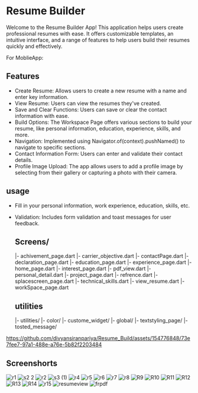 # Resume Builder

   Welcome to the Resume Builder App! This application helps users create professional resumes with ease. It offers customizable templates, an intuitive interface, and a range of features to help users build their resumes quickly and effectively.

   For MoblieApp:

## Features
* Create Resume: Allows users to create a new resume with a name and enter key information.
* View Resume: Users can view the resumes they've created.
* Save and Clear Functions: Users can save or clear the contact information with ease.
* Build Options: The Workspace Page offers various sections to build your resume, like personal information, education, experience, skills, and more.
* Navigation: Implemented using Navigator.of(context).pushNamed() to navigate to specific sections.
* Contact Information Form: Users can enter and validate their contact details.
* Profile Image Upload: The app allows users to add a profile image by selecting from their gallery or capturing a photo with their camera.
  

## usage
* Fill in your personal information, work experience, education, skills, etc.
* Validation: Includes form validation and toast messages for user feedback.

  ## Screens/
  |- achivement_page.dart
  |- carrier_objective.dart
  |- contactPage.dart
  |- declaration_page.dart
  |- education_page.dart
  |- experience_page.dart
  |- home_page.dart
  |- interest_page.dart
  |- pdf_view.dart
  |- personal_detail.dart
  |- project_page.dart
  |- refrence.dart
  |- splacescreen_page.dart
  |- technical_skills.dart
  |- view_resume.dart
  |- workSpace_page.dart

  ## utilities

  |- utilities/
        |- color/
    |- custome_widget/
    |- global/
    |- textstyling_page/
    |- tosted_message/

  

https://github.com/divyansiranpariya/Resume_Build/assets/154776848/73e7fee7-97a1-488e-a76e-5b82f2203484



## Screenshorts


![r1](https://github.com/divyansiranpariya/Resume_Build/assets/154776848/52531ef6-1560-4ecb-8c2d-8e62721fa58d)
![s2 2](https://github.com/divyansiranpariya/Resume_Build/assets/154776848/b3778837-37ae-440d-9441-c9693b7c95b9)
![r2](https://github.com/divyansiranpariya/Resume_Build/assets/154776848/428b36bb-95d2-4e9c-aaa6-37b36dda6154)
![s3 (1)](https://github.com/divyansiranpariya/Resume_Build/assets/154776848/f254b750-c787-41e3-ba9e-3b2a89c05c3c)
![r4](https://github.com/divyansiranpariya/Resume_Build/assets/154776848/bbbd27f8-3bd9-4d2d-95e4-d7beec781809)
![r5](https://github.com/divyansiranpariya/Resume_Build/assets/154776848/cab6fa31-fb9f-4014-b8ab-486d8ac895d6)
![r6](https://github.com/divyansiranpariya/Resume_Build/assets/154776848/15eed235-3c26-4fc4-9c93-3d94880fa402)
![r7](https://github.com/divyansiranpariya/Resume_Build/assets/154776848/4a867ea7-af64-4cb6-9b19-3439a3a77dfd)
![r8](https://github.com/divyansiranpariya/Resume_Build/assets/154776848/57148007-5b84-4eea-b54c-65a2fe9c7f73)
![R9](https://github.com/divyansiranpariya/Resume_Build/assets/154776848/e78d644b-3c1d-40cf-bebb-1072444615e2)
![R10](https://github.com/divyansiranpariya/Resume_Build/assets/154776848/8a25364f-946f-4f29-87eb-1fb2a12ce1fd)
![R11](https://github.com/divyansiranpariya/Resume_Build/assets/154776848/518c2e49-6433-4eab-b485-4ff9da918a77)
![R12](https://github.com/divyansiranpariya/Resume_Build/assets/154776848/371b05c7-1e0c-420f-ac5f-6459c5d7c7e4)
![R13](https://github.com/divyansiranpariya/Resume_Build/assets/154776848/13145024-b777-4a3e-95bb-31220c684ad8)
![R14](https://github.com/divyansiranpariya/Resume_Build/assets/154776848/60d81530-5caa-4fb1-a92b-09ad6bd9a2c9)
![r15](https://github.com/divyansiranpariya/Resume_Build/assets/154776848/d6100b10-aca5-4699-9892-bb5b82348e27)
![resumeview](https://github.com/divyansiranpariya/Resume_Build/assets/154776848/9f59dd0b-ebf2-4674-817e-37f991ca9028)
![frpdf](https://github.com/divyansiranpariya/Resume_Build/assets/154776848/f3bc3499-c900-4cb2-a897-fecebe0daddf)
